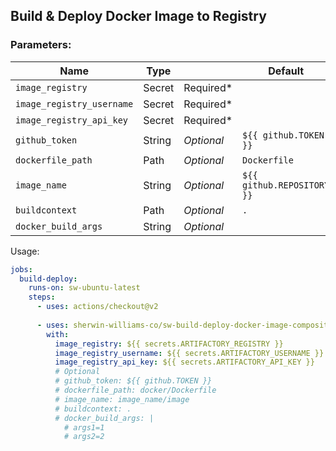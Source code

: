 
## Build & Deploy Docker Image to Registry

### Parameters: 
Name | Type |        | Default |
---  | ---  | ---------- | ------- |
`image_registry`| Secret | Required*
`image_registry_username` | Secret | Required*
`image_registry_api_key` | Secret | Required*
`github_token` | String | *Optional* | `${{ github.TOKEN }}`
`dockerfile_path` | Path | *Optional*  | `Dockerfile`
`image_name`      | String | *Optional*  | `${{ github.REPOSITORY }}`
`buildcontext` | Path | *Optional* | `.`
`docker_build_args` | String | *Optional*

Usage:
```yaml
jobs:
  build-deploy:
    runs-on: sw-ubuntu-latest
    steps:
      - uses: actions/checkout@v2
      
      - uses: sherwin-williams-co/sw-build-deploy-docker-image-composite-action@main
        with:
          image_registry: ${{ secrets.ARTIFACTORY_REGISTRY }}
          image_registry_username: ${{ secrets.ARTIFACTORY_USERNAME }}
          image_registry_api_key: ${{ secrets.ARTIFACTORY_API_KEY }}
          # Optional
          # github_token: ${{ github.TOKEN }}
          # dockerfile_path: docker/Dockerfile
          # image_name: image_name/image
          # buildcontext: .
          # docker_build_args: |
            # args1=1
            # args2=2
```
